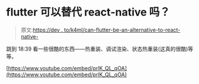 # flutter 可以替代 react-native 吗？

> 原文:[https://dev . to/k4ml/can-flutter-be-an-alternative-to-react-native-](https://dev.to/k4ml/can-flutter-be-an-alternative-to-react-native-)

跳到 18:39 看一些很酷的东西——热重装、调试渲染、状态热重装(这真的很酷)等等。

[https://www.youtube.com/embed/prlK_QL_qOA](https://www.youtube.com/embed/prlK_QL_qOA)